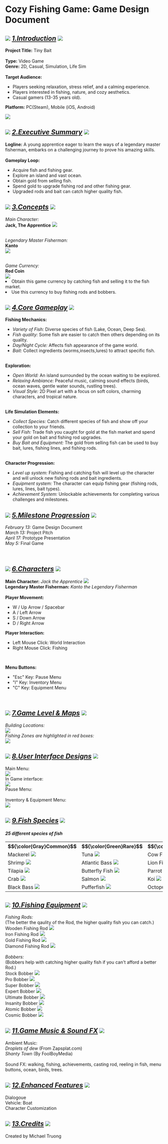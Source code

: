 # Cozy Fishing Game: Game Design Document

<h2 align = left>
<img src = "https://file.garden/Z14ay7uwgmBSW3CE/torch.gif">
<u><i>1.Introduction</i></u> 
<img src = "https://file.garden/Z14ay7uwgmBSW3CE/torch.gif">
</h2>

<p>
<b>Project Title:</b> Tiny Bait
<br>
<br>
<b>Type:</b> Video Game
<br>
<b>Genre:</b> 2D, Casual, Simulation, Life Sim
<br>
<br>
<b>Target Audience:</b> 
<ul>
    <li>Players seeking relaxation, stress relief, and a calming experience.</li>
    <li>Players interested in fishing, nature, and cozy aesthetics.</li>
    <li>Casual gamers (13-35 years old).</li>
</ul>
<b>Platform:</b> PC(Steam), Mobile (iOS, Android)
</p>

<img src = "https://file.garden/Z14ay7uwgmBSW3CE/Title_Menu_with_Title_Concept_Smaller.png">
<h2 align = left>
<img src = "https://file.garden/Z14ay7uwgmBSW3CE/torch.gif">
<u><i>2.Executive Summary</i></u> 
<img src = "https://file.garden/Z14ay7uwgmBSW3CE/torch.gif">
</h2>


<p>
<b>Logline:</b> A young apprentice eager to learn the ways of a legendary master 
fisherman, embarks on a challenging journey to prove his amazing skills.
<br>
<br>
    <b>Gameplay Loop:</b> 
<br>
<ul>
    <li>Acquire fish and fishing gear.</li>
    <li>Explore an island and vast ocean.</li>
    <li>Obtain gold from selling fish.</li>
    <li>Spend gold to upgrade fishing rod and other fishing gear.</li>
    <li>Upgraded rods and bait can catch higher quality fish.</li>
</ul>
</p>

<h2 align = left>
<img src = "https://file.garden/Z14ay7uwgmBSW3CE/torch.gif">
<u><i>3.Concepts</i></u>
<img src = "https://file.garden/Z14ay7uwgmBSW3CE/torch.gif">
</h2>

<p>
<i>Main Character:</i>
<br>
<b>Jack, The Apprentice</b>
<img src = "https://file.garden/Z14ay7uwgmBSW3CE/Jack_The_Apprentice_Small.png">

<br>
<br>

<i>Legendary Master Fisherman:</i>
<br>
<b>Kanto</b>
<br>
<img src = "https://file.garden/Z14ay7uwgmBSW3CE/Kanto_Master_Fisherman_Small.png">
</p>
<br>
<i>Game Currency:</i> 
<br>
<b>Red Coin</b>
<br>
<img src = "https://file.garden/Z14ay7uwgmBSW3CE/Red_Coin.gif">
<li>Obtain this game currency by catching fish and selling it to the fish market.</li>
<li>Use this currency to buy fishing rods and bobbers.</li>



<h2 align = left>
<img src = "https://file.garden/Z14ay7uwgmBSW3CE/torch.gif">
<u><i>4.Core Gameplay</i></u>
<img src = "https://file.garden/Z14ay7uwgmBSW3CE/torch.gif">

</h2>

<p>
<b>Fishing Mechanics:</b>
<ul>
    <li><i>Variety of Fish:</i> Diverse species of fish (Lake, Ocean, Deep Sea).</li>
    <li><i>Fish quality:</i> Some fish are easier to catch then others depending on its quality.</li>
    <li><i>Day/Night Cycle:</i> Affects fish appearance of the game world.</li>
    <li><i>Bait:</i> Collect ingredients (worms,insects,lures) to attract specific fish.</li>
</ul>
<br>
<b>Exploration:</b> 
<ul>
    <li><i>Open World:</i> An island surrounded by the ocean waiting to be explored.</li>
    <li><i>Relaxing Ambiance:</i> Peaceful music, calming sound effects (birds, 
    ocean waves, gentle water sounds, rustling trees).</li>
    <li><i>Visual Style:</i> 2D Pixel art with a focus on soft colors, charming characters, and tropical nature.</li>
</ul>
<br>
<b>Life Simulation Elements:</b>
<ul>
    <li><i>Collect Species:</i> Catch different species of fish and show off your collection to your friends.</li>
    <li><i>Sell Fish:</i> Trade fish you caught for gold at the fish market and spend your gold on bait and fishing rod upgrades.</li>
    <li><i>Buy Bait and Equipment:</i> The gold from selling fish can be used to buy bait, lures, fishing lines, and fishing rods.</li>
</ul>
<br>
<b>Character Progression:</b>
<ul>
    <li><i>Level up system:</i> Fishing and catching fish will level up the character and will unlock new fishing rods and bait ingredients.</li>
    <li><i>Equipment system:</i> The character can equip fishing gear (fishing rods, lures, lines, bait types).
    </li>
    <li><i>Achievement System:</i> Unlockable achievements for completing various challenges and milestones.</li>
</ul>
</p>

<h2 align = left>
<img src = "https://file.garden/Z14ay7uwgmBSW3CE/torch.gif">
<u><i>5.Milestone Progression</i></u>
<img src = "https://file.garden/Z14ay7uwgmBSW3CE/torch.gif">
</h2>

<p>
<i>February 13:</i> Game Design Document
<br>
<i>March 13:</i> Project Pitch
<br>
<i>April 17:</i> Prototype Presentation
<br>
<i>May 5:</i> Final Game
</p>
<br>

<h2 align = left>
<img src = "https://file.garden/Z14ay7uwgmBSW3CE/torch.gif">
<u><i>6.Characters</i></u>
<img src = "https://file.garden/Z14ay7uwgmBSW3CE/torch.gif">
</h2>

<p>
<b>Main Character:</b> <i>Jack the Apprentice</i>
<img src = "https://file.garden/Z14ay7uwgmBSW3CE/Jack_The_Apprentice_PLayer.png">
<br>
<b>Legendary Master Fisherman:</b> <i>Kanto the Legendary Fisherman</i>
<br>
<br>
<b>Player Movement:</b> 
<ul>
    <li>W / Up Arrow / Spacebar</li>
    <li>A / Left Arrow </li>
    <li>S / Down Arrow </li>
    <li>D / Right Arrow </li>
</ul>

<b>Player Interaction:</b> 
<ul>
    <li>Left Mouse Click: World Interaction</li>
    <li>Right Mouse Click: Fishing</li>
</ul>
<br>

<b>Menu Buttons:</b> 
<ul>
    <li>"Esc" Key: Pause Menu</li>
    <li>"I" Key: Inventory Menu</li>
    <li>"C" Key: Equipment Menu</li>
</ul>
<br>

<h2 align = left>
<img src = "https://file.garden/Z14ay7uwgmBSW3CE/torch.gif">
<u><i>7.Game Level & Maps</i></u>
<img src = "https://file.garden/Z14ay7uwgmBSW3CE/torch.gif">
</h2>
<p>
<i>Building Locations:</i>
<br>
<img src = "https://file.garden/Z14ay7uwgmBSW3CE/Island_Level_Concept_1_With_location.png">
<br>
<i>Fishing Zones are highlighted in red boxes:</i>
<br>
<img src = "https://file.garden/Z14ay7uwgmBSW3CE/Fishing_Zones.png">
</p>

<h2 align = left>
<img src = "https://file.garden/Z14ay7uwgmBSW3CE/torch.gif">
<u><i>8.User Interface Designs</i></u>
<img src = "https://file.garden/Z14ay7uwgmBSW3CE/torch.gif">
</h2>

<p>
Main Menu:
<br>
<img src = "https://file.garden/Z14ay7uwgmBSW3CE/Main_Title_Menu_Concept.png">
<br>
In Game interface:
<br>
<img src = "https://file.garden/Z14ay7uwgmBSW3CE/In_Game_UI_Concept.png">
<br>
Pause Menu:
<br>

<br>
Inventory & Equipment Menu:
<br>
<img src = "https://file.garden/Z14ay7uwgmBSW3CE/Inventory_Menu_Concept.png">






</p>

<h2 align = left>
<img src = "https://file.garden/Z14ay7uwgmBSW3CE/torch.gif">
<u><i>9.Fish Species</i></u>
<img src = "https://file.garden/Z14ay7uwgmBSW3CE/torch.gif">
</h2>

<h4><i>25 different species of fish</i></h4>

<table>
<tr>
<th>$${\color{Gray}Common}$$</th>
<th>$${\color{Green}Rare}$$</th>
<th>$${\color{Blue}Unique}$$</th>
<th>$${\color{Purple}Elite}$$</th>
<th>$${\color{Orange}Mythic}$$</th>
</tr>
<tr>
    <td>Mackerel <img src = https://file.garden/Z14ay7uwgmBSW3CE/Fish%20Species%2016x16/Mackerel_Fish.png ></td>
    <td>Tuna <img src = "https://file.garden/Z14ay7uwgmBSW3CE/Tuna.png"></td>
    <td>Cow Fish <img src = "https://file.garden/Z14ay7uwgmBSW3CE/Cow_Fish.png"></td>
    <td>Clown Fish <img src = "https://file.garden/Z14ay7uwgmBSW3CE/Clown_Fish.png"></td>
    <td>Axolotl <img src = "https://file.garden/Z14ay7uwgmBSW3CE/Axolotl.png"></td>
</tr>
<tr>
    <td>Shrimp <img src ="https://file.garden/Z14ay7uwgmBSW3CE/Shrimp.png"></td>
    <td>Atlantic Bass <img src = "https://file.garden/Z14ay7uwgmBSW3CE/Atlantic_Bass.png"></td>
    <td>Lion Fish <img src = "https://file.garden/Z14ay7uwgmBSW3CE/Lion_Fish.png"></td>
    <td>Angel Fish <img src = "https://file.garden/Z14ay7uwgmBSW3CE/AngelFish.png"></td>
    <td>Angler Fish <img src = "https://file.garden/Z14ay7uwgmBSW3CE/Anglerfish.png"></td>
</tr>
<tr>
    <td>Tilapia <img src = "https://file.garden/Z14ay7uwgmBSW3CE/Tilapia.png"></td>
    <td>Butterfly Fish <img src = "https://file.garden/Z14ay7uwgmBSW3CE/Butterfly_Fish.png"></td>
    <td>Parrot Fish <img src = https://file.garden/Z14ay7uwgmBSW3CE/Parrot_Fish.png></td>
    <td>King Salmon <img src = "https://file.garden/Z14ay7uwgmBSW3CE/King_Salmon.png"></td>
    <td>Black Goldfish <img src = "https://file.garden/Z14ay7uwgmBSW3CE/Black_Goldfish.png"></td>

</tr>
<tr>
<td>Crab <img src = "https://file.garden/Z14ay7uwgmBSW3CE/Crab.png"></td>
<td>Salmon <img src ="https://file.garden/Z14ay7uwgmBSW3CE/Salmon.png"></td>
<td>Koi <img src = "https://file.garden/Z14ay7uwgmBSW3CE/Koi.png"></td>
<td>Piranha <img src = "https://file.garden/Z14ay7uwgmBSW3CE/Piranha.png"></td>
<td>Gray Shark <img src ="https://file.garden/Z14ay7uwgmBSW3CE/Gray_Shark.png"></td>

</tr>
<tr>
<td>Black Bass <img src = "https://file.garden/Z14ay7uwgmBSW3CE/Black_Bass.png"></td>
<td>Pufferfish <img src = "https://file.garden/Z14ay7uwgmBSW3CE/Pufferfish.png"></td>
<td>Octopus <img src = "https://file.garden/Z14ay7uwgmBSW3CE/Octopus.png"></td>
<td>Eel <img src = "https://file.garden/Z14ay7uwgmBSW3CE/Eel.png"></td>
<td>Blue Lobster <img src = "https://file.garden/Z14ay7uwgmBSW3CE/Blue_Lobster.png"></td>
</tr>


</table>

<h2 align = left>
<img src = "https://file.garden/Z14ay7uwgmBSW3CE/torch.gif">
<u><i>10.Fishing Equipment</i></u>
<img src = "https://file.garden/Z14ay7uwgmBSW3CE/torch.gif">
</h2>
<p>
<i>Fishing Rods:</i>
<br>
(The better the qaulity of the Rod, the higher quality fish you can catch.)
<br>
Wooden Fishing Rod
<img src = "https://file.garden/Z14ay7uwgmBSW3CE/Basic_Rod_1.png">
<br>
Iron Fishing Rod
<img src = "https://file.garden/Z14ay7uwgmBSW3CE/Basic_Rod_2.png">
<br>
Gold Fishing Rod
<img src = "https://file.garden/Z14ay7uwgmBSW3CE/Basic_Rod_3.png">
<br>
Diamond Fishing Rod
<img src = "https://file.garden/Z14ay7uwgmBSW3CE/Basic_Rod_4.png">
<br>
<br>
<i>Bobbers:</i>
<br>
(Bobbers help with catching higher quality fish if you can't afford a better Rod.)
<br>
Stock Bobber <img src = "https://file.garden/Z14ay7uwgmBSW3CE/Bobber_1.png">
<br>
Pro Bobber <img src = "https://file.garden/Z14ay7uwgmBSW3CE/Bobber_2.png">
<br>
Super Bobber <img src ="https://file.garden/Z14ay7uwgmBSW3CE/Bobber_3.png">
<br>
Expert Bobber <img src = "https://file.garden/Z14ay7uwgmBSW3CE/Bobber_4.png">
<br>
Ultimate Bobber <img src = "https://file.garden/Z14ay7uwgmBSW3CE/Bobber_5.png">
<br>
Insanity Bobber <img src = "https://file.garden/Z14ay7uwgmBSW3CE/Bobber_6.png">
<br>
Atomic Bobber <img src = "https://file.garden/Z14ay7uwgmBSW3CE/Bobber_7.png">
<br>
Cosmic Bobber <img src = "https://file.garden/Z14ay7uwgmBSW3CE/Bobber_8.png">






</p>
<h2 align = left>
<img src = "https://file.garden/Z14ay7uwgmBSW3CE/torch.gif">
<u><i>11.Game Music & Sound FX</i></u>
<img src = "https://file.garden/Z14ay7uwgmBSW3CE/torch.gif">
</h2>

<p>
Ambient Music:
<br>
<i>Droplets of dew</i> (From Zapsplat.com)
<br>
<i>Shanty Town</i> (By FoolBoyMedia)
<br>
<br>
Sound FX: walking, fishing, achievements, casting rod, reeling in fish, 
menu buttons, ocean, birds, trees.
<br>


</p>

<h2 align = left>
<img src = "https://file.garden/Z14ay7uwgmBSW3CE/torch.gif">
<u><i>12.Enhanced Features</i></u>
<img src = "https://file.garden/Z14ay7uwgmBSW3CE/torch.gif">
</h2>
<p>
Dialogoue
<br>
Vehicle: Boat
<br>
Character Customization
</p>

</p>

<h2 align = left>
<img src = "https://file.garden/Z14ay7uwgmBSW3CE/torch.gif">
<u><i>13.Credits</i></u>
<img src = "https://file.garden/Z14ay7uwgmBSW3CE/torch.gif">
</h2>
<p>
Created by Michael Truong
</p>











